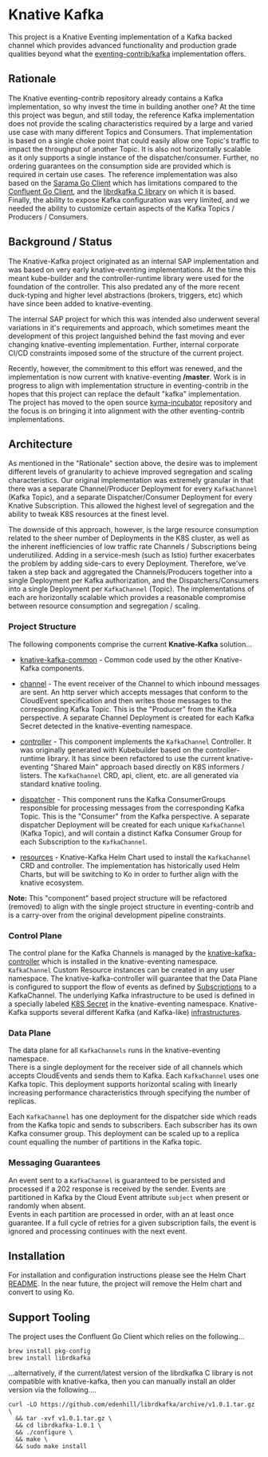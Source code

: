 # Knative Kafka

This project is a Knative Eventing implementation of a Kafka backed channel 
which provides advanced functionality and production grade qualities beyond
what the [eventing-contrib/kafka](https://github.com/knative/eventing-contrib/tree/master/kafka) 
implementation offers.


## Rationale

The Knative eventing-contrib repository already contains a Kafka implementation, 
so why invest the time in building another one?  At the time this project was 
begun, and still today, the reference Kafka implementation does not provide the
scaling characteristics required by a large and varied use case with many 
different Topics and Consumers.  That implementation is based on a single 
choke point that could easily allow one Topic's traffic to impact the 
throughput of another Topic.  It is also not horizontally scalable as it only 
supports a single instance of the dispatcher/consumer.  Further, no ordering 
guarantees on the consumption side are provided which is required in certain 
use cases.  The reference implementation was also based on the 
[Sarama Go Client](https://github.com/Shopify/sarama) which has limitations 
compared to the [Confluent Go Client](https://github.com/confluentinc/confluent-kafka-go), 
and the [librdkafka C library](https://github.com/edenhill/librdkafka) on which 
it is based.  Finally, the ability to expose Kafka configuration was very 
limited, and we needed the ability to customize certain aspects of the Kafka 
Topics / Producers / Consumers.



## Background / Status

The Knative-Kafka project originated as an internal SAP implementation and was 
based on very early knative-eventing implementations.  At the time this meant 
kube-builder and the controller-runtime library were used for the foundation of
the controller.  This also predated any of the more recent duck-typing and 
higher level abstractions (brokers, triggers, etc) which have since been added
to knative-eventing.

The internal SAP project for which this was intended also underwent several 
variations in it's requirements and approach, which sometimes meant the 
development of this project languished behind the fast moving and ever 
changing knative-eventing implementation.  Further, internal corporate 
CI/CD constraints imposed some of the structure of the current project.   

Recently, however, the commitment to this effort was renewed, and the 
implementation is now current with knative-eventing **/master**.  Work is 
in progress to align with implementation structure in eventing-contrib in
the hopes that this project can replace the default "kafka" implementation.  
The project has moved to the open source [kyma-incubator](https://github.com/kyma-incubator/) 
repository and the focus is on bringing it into alignment with the other 
eventing-contrib implementations. 



## Architecture 

As mentioned in the "Rationale" section above, the desire was to implement 
different levels of granularity to achieve improved segregation and scaling
characteristics.  Our original implementation was extremely granular in that 
there was a separate Channel/Producer Deployment for every `KafkaChannel` 
(Kafka Topic), and a separate Dispatcher/Consumer Deployment for every Knative 
Subscription.  This allowed the highest level of segregation and the ability to 
tweak K8S resources at the finest level.

The downside of this approach, however, is the large resource consumption 
related to the sheer number of Deployments in the K8S cluster, as well as the
inherent inefficiencies of low traffic rate Channels / Subscriptions being 
underutilized. Adding in a service-mesh (such as Istio) further exacerbates the
problem by adding side-cars to every Deployment.  Therefore, we've taken a step
back and aggregated the Channels/Producers together into a single Deployment per 
Kafka authorization, and the Dispatchers/Consumers into a single Deployment per 
`KafkaChannel` (Topic). The implementations of each are horizontally scalable 
which provides a reasonable compromise between resource consumption and 
segregation / scaling.



### Project Structure

The following components comprise the current **Knative-Kafka** solution...

- [knative-kafka-common](./components/common/README.md) - Common code used by 
the other Knative-Kafka components.

- [channel](./components/channel/README.md) - The event receiver of the Channel 
to which inbound messages are sent.  An http server which accepts messages that
conform to the CloudEvent specification and then writes those messages to the 
corresponding Kafka Topic. This is the "Producer" from the Kafka perspective.
A separate Channel Deployment is created for each Kafka Secret detected in the
knative-eventing namespace.
    
- [controller](./components/controller/README.md) - This component implements 
the `KafkaChannel` Controller. It was originally generated with Kubebuilder 
based on the controller-runtime library.  It has since been refactored to use 
the current knative-eventing "Shared Main" approach based directly on K8S 
informers / listers.  The `KafkaChannel` CRD, api, client, etc. are all 
generated via standard knative tooling.

- [dispatcher](./components/dispatcher/README.md) - This component runs the 
Kafka ConsumerGroups responsible for processing messages from the corresponding 
Kafka Topic.  This is the "Consumer" from the Kafka perspective.  A separate 
dispatcher Deployment will be created for each unique `KafkaChannel` (Kafka 
Topic), and will contain a distinct Kafka Consumer Group for each 
Subscription to the `KafkaChannel`.

- [resources](./resources/README.md) - Knative-Kafka Helm Chart used to install 
the `KafkaChannel` CRD and controller.  The implementation has historically 
used Helm Charts, but will be switching to Ko in order to further align with 
the knative ecosystem.

**Note:** This "component" based project structure will be refactored (removed)
to align with the single project structure in eventing-contrib and is a carry-over 
from the original development pipeline constraints.

### Control Plane

The control plane for the Kafka Channels is managed by the 
[knative-kafka-controller](./components/controller/README.md) which is installed
in the knative-eventing namespace. `KafkaChannel` Custom Resource instances can 
be created in any user namespace. The knative-kafka-controller will guarantee 
that the Data Plane is configured to support the flow of events as defined by 
[Subscriptions](https://knative.dev/docs/reference/eventing/#messaging.knative.dev/v1alpha1.Subscription) 
to a KafkaChannel.  The underlying Kafka infrastructure to be used is defined in 
a specially labeled [K8S Secret](./resources/README.md#Credentials) in the 
knative-eventing namespace.  Knative-Kafka supports several different Kafka 
(and Kafka-like) [infrastructures](./resources/README.md#Kafka%20Providers).


### Data Plane

The data plane for all `KafkaChannels` runs in the knative-eventing namespace.  
There is a single deployment for the receiver side of all channels which accepts 
CloudEvents and sends them to Kafka.  Each `KafkaChannel` uses one Kafka topic.
This deployment supports horizontal scaling with linearly increasing performance 
characteristics through specifying the number of replicas.

Each `KafkaChannel` has one deployment for the dispatcher side which reads from 
the Kafka topic and sends to subscribers.  Each subscriber has its own Kafka 
consumer group. This deployment can be scaled up to a replica count equalling the
number of partitions in the Kafka topic.


### Messaging Guarantees

An event sent to a `KafkaChannel` is guaranteed to be persisted and processed 
if a 202 response is received by the sender.  Events are partitioned in Kafka
by the Cloud Event attribute `subject` when present or randomly when absent.  
Events in each partition are processed in order, with an at least once guarantee. 
If a full cycle of retries for a given subscription fails, the event is ignored 
and processing continues with the next event.


## Installation

For installation and configuration instructions please see the Helm Chart 
[README](./resources/README.md).  In the near future, the project will remove 
the Helm chart and convert to using Ko.


## Support Tooling

The project uses the Confluent Go Client which relies on the following...
```
brew install pkg-config
brew install librdkafka
```
...alternatively, if the current/latest version of the librdkafka C library is 
not compatible with knative-kafka, then you can manually install an older 
version via the following.... 
```
curl -LO https://github.com/edenhill/librdkafka/archive/v1.0.1.tar.gz \
  && tar -xvf v1.0.1.tar.gz \
  && cd librdkafka-1.0.1 \
  && ./configure \
  && make \
  && sudo make install
```
